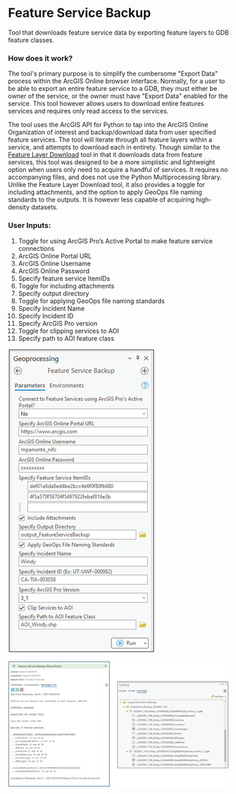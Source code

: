 # Feature Service Backup

Tool that downloads feature service data by exporting feature layers to GDB feature classes.

### How does it work?

The tool's primary purpose is to simplify the cumbersome "Export Data" process within the ArcGIS Online browser interface. Normally, for a user to be able to export an entire feature service to a GDB, they must either be owner of the service, or the owner must have "Export Data" enabled for the service. This tool however allows users to download entire features services and requires only read access to the services.

The tool uses the ArcGIS API for Python to tap into the ArcGIS Online Organization of interest and backup/download data from user specified feature services. The tool will iterate through all feature layers within a service, and attempts to download each in entirety. Though similar to the [Feature Layer Download](README_FeatureLayerDownload.md) tool in that it downloads data from feature services, this tool was designed to be a more simplistic and lightweight option when users only need to acquire a handful of services. It requires no accompanying files, and does not use the Python Multiprocessing library. Unlike the Feature Layer Download tool, it also provides a toggle for including attachments, and the option to apply GeoOps file naming standards to the outputs. It is however less capable of acquiring high-density datasets.

### User Inputs:
1.	Toggle for using ArcGIS Pro’s Active Portal to make feature service connections
2.	ArcGIS Online Portal URL
3.	ArcGIS Online Username
4.	ArcGIS Online Password
5.	Specify feature service ItemIDs
6.	Toggle for including attachments
7.	Specify output directory
8.	Toggle for applying GeoOps file naming standards
9.	Specify Incident Name
10.	Specify Incident ID
11.	Specify ArcGIS Pro version
12.	Toggle for clipping services to AOI
13.	Specify path to AOI feature class

![screenshot_FeatureServiceBackup_1.png](/docs/screenshot_FeatureServiceBackup_1.png?raw=true)

![screenshot_FeatureServiceBackup_2.png](/docs/screenshot_FeatureServiceBackup_2.png?raw=true)




